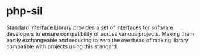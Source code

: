 # php-sil
Standard Interface Library provides a set of interfaces for software developers to ensure compatibility of across various projects. Making them easily exchangeable and reducing to zero the overhead of making library compatible with projects using this standard.
